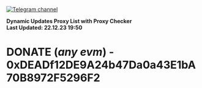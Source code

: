 [![Telegram channel](https://img.shields.io/endpoint?url=https://runkit.io/damiankrawczyk/telegram-badge/branches/master?url=https://t.me/n4z4v0d)](https://t.me/n4z4v0d) 

**Dynamic Updates Proxy List with Proxy Checker**  
**Last Updated: 22.12.23 19:50**

# DONATE (_any evm_) - 0xDEADf12DE9A24b47Da0a43E1bA70B8972F5296F2
